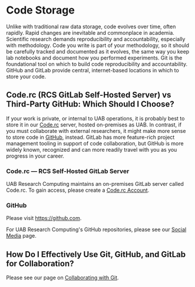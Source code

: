 # Code Storage

Unlike with traditional raw data storage, code evolves over time, often rapidly. Rapid changes are inevitable and commonplace in academia. Scientific research demands reproducibility and accountability, especially with methodology. Code you write is part of your methodology, so it should be carefully tracked and documented as it evolves, the same way you keep lab notebooks and document how you performed experiments. Git is the foundational tool on which to build code reproducibility and accountability. GitHub and GitLab provide central, internet-based locations in which to store your code.

## Code.rc (RCS GitLab Self-Hosted Server) vs Third-Party GitHub: Which Should I Choose?

If your work is private, or internal to UAB operations, it is probably best to store it in our [Code.rc](../account/code.rc/index.md) server, hosted on-premises as UAB. In contrast, if you must collaborate with external researchers, it might make more sense to store code in [GitHub](#github), instead. GitLab has more feature-rich project management tooling in support of code collaboration, but GitHub is more widely known, recognized and can more readily travel with you as you progress in your career.

### Code.rc — RCS Self-Hosted GitLab Server

UAB Research Computing maintains an on-premises GitLab server called Code.rc. To gain access, please create a [Code.rc Account](../account/code.rc/create.md).

### GitHub

Please visit <https://github.com>.

For UAB Research Computing's GitHub repositories, please see our [Social Media](../education/training_resources.md#our-social-media-presence) page.

## How Do I Effectively Use Git, GitHub, and GitLab for Collaboration?

Please see our page on [Collaborating with Git](../workflow_solutions/git_collaboration.md).
